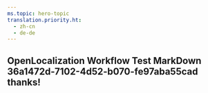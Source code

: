 ```yaml
---
ms.topic: hero-topic
translation.priority.ht: 
  - zh-cn
  - de-de
---
```

## OpenLocalization Workflow Test MarkDown 36a1472d-7102-4d52-b070-fe97aba55cad thanks!
